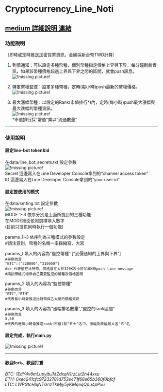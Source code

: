 # Cryptocurrency_Line_Noti

## [medium 詳細說明 連結](https://medium.com/@weilihmen/line-bot-%E5%8A%A0%E5%AF%86%E8%B2%A8%E5%B9%A3%E5%88%B0%E5%83%B9%E9%80%9A%E7%9F%A5-5f112c0c3231)

### 功能說明
（即時或定時推送加密貨幣資訊，金額採新台幣TWD計算）  
1. 到價通知：可以設定多種幣種，個別幣種指定價格上界與下界，每分鐘刷新資訊，如果該幣種價格超過上界與下界之間的區間，就會push訊息。  
![!missing picture!](https://cdn-images-1.medium.com/max/800/1*z7klqYV-pBvlPmwuHqHAdw.png)  
  
2. 特定幣種監控：設定多種幣種，定時(每小時)push最新的幣種價格。  
![!missing picture!](https://cdn-images-1.medium.com/max/800/1*Ix1fzG1Fb1XMYOhfLyzEDQ.png)  
  
3. 最大漲幅幣種：以設定的Rank(市值排行*)內，定時(每小時)push最大漲幅與最大跌幅的幣種資訊。  
![!missing picture!](https://cdn-images-1.medium.com/max/800/1*UcQYPj_cO5GtcxpUuUFh-g.png)  
*市值排行採”幣值”乘以”流通數量”  
------

### 使用說明
#### 設定line-bot token&id
在data/line_bot_secrets.txt 設定參數  
![!missing picture!](https://cdn-images-1.medium.com/max/800/1*ZatlMJt0SMHAF0fQtP3PNg.png)  
Secret 這邊寫入在Line Developer Console拿到的“channel access token”  
ID 這邊寫入在Line Developer Console拿到的“your user id”
  
#### 設定要使用的模式
在data/setting.txt 設定參數  
![!missing picture!](https://cdn-images-1.medium.com/max/800/1*GfKrUbXcWk-s2GsV5jO7GQ.png)  
MODE 1~3 依序分別是上面所提到的三種功能  
在MODE裡面依照選擇填入數字  
(目前只提供同時執行一個功能)  
  
params_1~3 依序則為三種模式的參數設定  
#請注意到，幣種的名稱一率採縮寫、大寫  
  
params_1 填入的內容為”監控幣種”:[”到價通知的上界與下界”]  
`#舉例而言`  
`"BTC":["320000","310000"]`  
`#=> 代表監控比特幣，價格會在大於320K及小於310K時push line message`  
`#請按照格式增添自己需要監控的幣種及價格區間`  
  
params_2 填入的內容為”監控幣種”  
`#舉例而言`  
`"BTC","ETH"`  
`#代表每小時會推送比特幣與乙太幣的價格資訊`  
  
params_3 填入的內容為“漲幅排名數量”,”監控的rank區間”  
`#舉例而言`  
`5,50`  
`#代表的是每小時會推送rank(市值)前"五十"名中，漲幅及跌幅最大各"五"名`  
  
#### 設定完成，執行main.py  
![!missing picture!](https://cdn-images-1.medium.com/max/800/1*iXyuZNmYsgXrKAP02vN4mw.png)  
  
------
  
#### 歡迎fork、歡迎打賞  
  
*BTC: 1EdY4v8mLupyjbJMZdxqN1rzLut2h44xxu*  
*ETH: 0xec241cfc97232781d753e471f68e65b360f0bfcf*  
*LTC: LWPGtcHbjNTGnzTkMjy5yKMqeqQpu4pPxu*  
  
  

